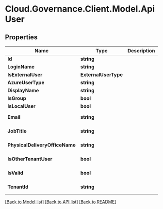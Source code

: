 # Cloud.Governance.Client.Model.ApiUser
## Properties

Name | Type | Description | Notes
------------ | ------------- | ------------- | -------------
**Id** | **string** |  | [optional] 
**LoginName** | **string** |  | [optional] 
**IsExternalUser** | **ExternalUserType** |  | [optional] 
**AzureUserType** | **string** |  | [optional] 
**DisplayName** | **string** |  | [optional] 
**IsGroup** | **bool** |  | [optional] 
**IsLocalUser** | **bool** |  | [optional] 
**Email** | **string** |  | [optional] [readonly] 
**JobTitle** | **string** |  | [optional] [readonly] 
**PhysicalDeliveryOfficeName** | **string** |  | [optional] [readonly] 
**IsOtherTenantUser** | **bool** |  | [optional] [readonly] 
**IsValid** | **bool** |  | [optional] [readonly] 
**TenantId** | **string** |  | [optional] [readonly] 

[[Back to Model list]](../README.md#documentation-for-models) [[Back to API list]](../README.md#documentation-for-api-endpoints) [[Back to README]](../README.md)

